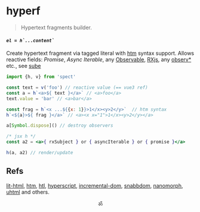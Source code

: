 # hyperf

> Hypertext fragments builder.

#### _`` el = h`...content` ``_

Create hypertext fragment via tagged literal with [htm](https://github.com/htm) syntax support.
Allows reactive fields: _Promise_, _Async Iterable_, any [Observable](https://github.com/tc39/proposal-observable), [RXjs](https://rxjs-dev.firebaseapp.com/guide/overview), any [observ\*](https://github.com/Raynos/observ) etc., see [sube](https://github.com/spectjs/sube)

```jsx
import {h, v} from 'spect'

const text = v('foo') // reactive value (== vue3 ref)
const a = h`<a>${ text }</a>` // <a>foo</a>
text.value = 'bar' // <a>bar</a>

const frag = h`<x ...${{x: 1}}>1</x><y>2</y>`  // htm syntax
h`<${a}>${ frag }</a>` // <a><x x="1">1</x><y>2</y></a>

a[Symbol.dispose]() // destroy observers

/* jsx h */
const a2 = <a>{ rxSubject } or { asyncIterable } or { promise }</a>

h(a, a2) // render/update
```

## Refs

[lit-html](https://ghub.io/lit-html), [htm](https://ghub.io/htm), [htl](https://ghub.io/htl), [hyperscript](https://ghub.io/hyperscript), [incremental-dom](https://ghub.io/incremental-dom), [snabbdom](https://ghub.io/snabbdom), [nanomorph](https://ghub.io/nanomorph), [uhtml](https://ghub.io/uhtml) and others.

<p align="center">ॐ</p>
